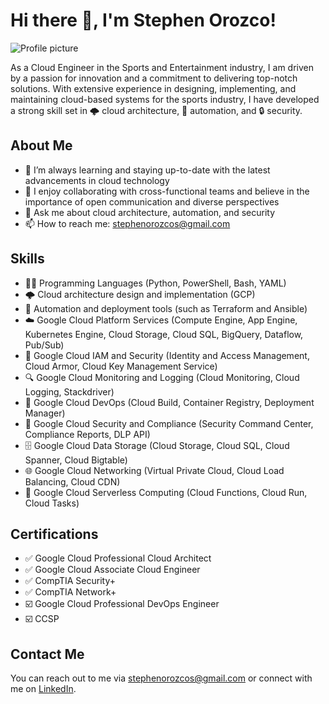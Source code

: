 <body>
	<h1>Hi there 👋, I'm Stephen Orozco!</h1>
	<img src="https://media.licdn.com/dms/image/D5616AQGLey6iVzhbqA/profile-displaybackgroundimage-shrink_350_1400/0/1677831212657?e=1687392000&amp;v=beta&amp;t=djQOvNWaSwA0AHVTyo0T13LJd0rtPU-qpIGBwju0F68" alt="Profile picture">
	<p>As a Cloud Engineer in the Sports and Entertainment industry, I am driven by a passion for innovation and a commitment to delivering top-notch solutions. With extensive experience in designing, implementing, and maintaining cloud-based systems for the sports industry, I have developed a strong skill set in 🌩️ cloud architecture, 🤖 automation, and 🔒 security.</p>
	<h2>About Me</h2>
	<ul>
		<li>🌱 I’m always learning and staying up-to-date with the latest advancements in cloud technology</li>
		<li>👯 I enjoy collaborating with cross-functional teams and believe in the importance of open communication and diverse perspectives</li>
		<li>💬 Ask me about cloud architecture, automation, and security</li>
		<li>📫 How to reach me: <a href="mailto:stephenorozcos@gmail.com">stephenorozcos@gmail.com</a></li>
	</ul>
	<h2>Skills</h2>
	<ul>
			<li>👨‍💻 Programming Languages (Python, PowerShell, Bash, YAML)</li>
			<li>🌩️ Cloud architecture design and implementation (GCP)</li>
			<li>🤖 Automation and deployment tools (such as Terraform and Ansible)</li>
			<li>☁️ Google Cloud Platform Services (Compute Engine, App Engine, Kubernetes Engine, Cloud Storage, Cloud SQL, BigQuery, Dataflow, Pub/Sub) </li>
			<li>🔑 Google Cloud IAM and Security (Identity and Access Management, Cloud Armor, Cloud Key Management Service)</li>
			<li>🔍 Google Cloud Monitoring and Logging (Cloud Monitoring, Cloud Logging, Stackdriver)</li>
			<li>🧪 Google Cloud DevOps (Cloud Build, Container Registry, Deployment Manager)</li>
			<li>🔐 Google Cloud Security and Compliance (Security Command Center, Compliance Reports, DLP API)</li>
			<li>🗄️ Google Cloud Data Storage (Cloud Storage, Cloud SQL, Cloud Spanner, Cloud Bigtable)</li>
			<li>🌐 Google Cloud Networking (Virtual Private Cloud, Cloud Load Balancing, Cloud CDN)</li>
			<li>🚀 Google Cloud Serverless Computing (Cloud Functions, Cloud Run, Cloud Tasks)</li>
	</ul>
	<h2>Certifications</h2>
	<ul>
			<li>✅ Google Cloud Professional Cloud Architect</li>
			<li>✅ Google Cloud Associate Cloud Engineer</li>
			<li>✅ CompTIA Security+</li>
			<li>✅ CompTIA Network+</li>
			<li>☑️ Google Cloud Professional DevOps Engineer</li>
			<li>☑️ CCSP</li>
	</ul>
	<h2>Contact Me</h2>
	<p>You can reach out to me via <a href="mailto:stephenorozcos@gmail.com">stephenorozcos@gmail.com</a> or connect with me on <a href="https://www.linkedin.com/in/stephenorozco/">LinkedIn</a>.</p>
</body>
